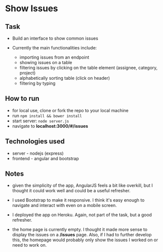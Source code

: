 Show Issues
===================

Task
-----

* Build an interface to show common issues 

* Currently the main functionalities include: 
  - importing issues from an endpoint
  - showing issues on a table
  - filtering issues by clicking on the table element (assignee, category, project)
  - alphabetically sorting table (click on header)
  - filtering by typing

How to run
----

* for local use, clone or fork the repo to your local machine
* run `npm install && bower install`
* start server: `node server.js`
* navigate to **localhost:3000/#/issues**

Technologies used
----

* server - nodejs (express)
* frontend - angular and bootstrap


Notes
----

* given the simplicity of the app, AngularJS feels a bit like overkill, 
  but I thought it could work well and could be a useful refresher.

* I used Bootstrap to make it responsive. I think it's easy enough 
  to navigate and interact with even on a mobile screen.
  
* I deployed the app on Heroku. Again, not part of the task, but a good refresher.

* the home page is currently empty. I thought it made more sense to display the issues
  on a **/issues** page. Also, if I had to further develop this, the homepage would probably only show
  the issues I worked on or need to work on.
  



